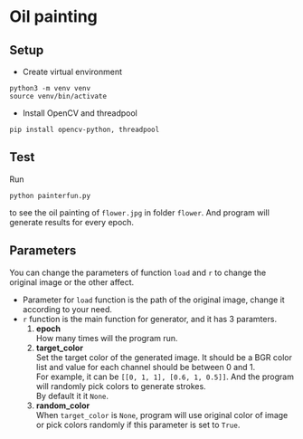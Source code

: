 # Oil painting
## Setup
* Create virtual environment
```shell script
python3 -m venv venv
source venv/bin/activate
```
* Install OpenCV and threadpool
```shell script
pip install opencv-python, threadpool
```
## Test
Run
```shell script
python painterfun.py
```
to see the oil painting of `flower.jpg` in folder `flower`. And program will generate results for every epoch.
## Parameters
You can change the parameters of function `load` and `r` to change the original image or the other affect.
* Parameter for `load` function is the path of the original image, change it according to your need.
* `r` function is the main function for generator, and it has 3 paramters.
    1. **epoch**  
    How many times will the program run.
    2. **target_color**  
    Set the target color of the generated image. It should be a BGR color list and value for each channel should be between 0 and 1.  
    For example, it can be `[[0, 1, 1], [0.6, 1, 0.5]]`. And the program will randomly pick colors to generate strokes.  
    By default it it `None`.
    3. **random_color**  
    When `target_color` is `None`, program will use original color of image or pick colors randomly if this parameter is set to `True`.
